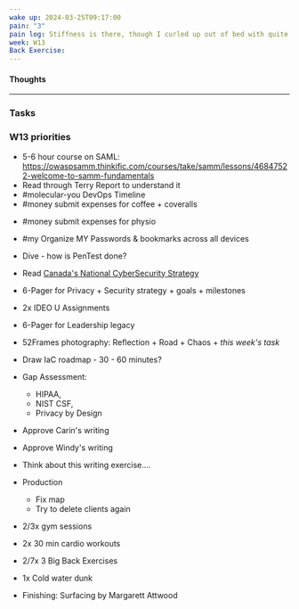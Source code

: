 ```yaml
---
wake up: 2024-03-25T09:17:00
pain: "3"
pain log: Stiffness is there, though I curled up out of bed with quite ease at 5 am..
week: W13
Back Exercise:
---
```

#### Thoughts




-----
### Tasks 

### W13 priorities

* 5-6 hour course on SAML: https://owaspsamm.thinkific.com/courses/take/samm/lessons/46847522-welcome-to-samm-fundamentals
* Read through Terry Report to understand it
* #molecular-you DevOps Timeline
* #money submit expenses for coffee + coveralls
- #money submit expenses for physio
- #my Organize MY Passwords & bookmarks across all devices
- Dive - how is PenTest done?

- Read [Canada's National CyberSecurity Strategy](https://www.publicsafety.gc.ca/cnt/rsrcs/pblctns/ntnl-cbr-scrt-strtg/ntnl-cbr-scrt-strtg-en.pdf)

- 6-Pager for Privacy + Security strategy + goals + milestones
- 2x IDEO U Assignments
- 6-Pager for Leadership legacy

- 52Frames photography: Reflection + Road + Chaos + *this week's task*
- Draw IaC roadmap - 30 - 60 minutes?
- Gap Assessment: 
	- HIPAA, 
	- NIST CSF, 
	- Privacy by Design
- Approve Carin's writing
- Approve Windy's writing
- Think about this writing exercise....
- Production
	- Fix map
	- Try to delete clients again
- 2/3x gym sessions
- 2x 30 min cardio workouts
- 2/7x 3 Big Back Exercises
- 1x Cold water dunk
- Finishing: Surfacing by Margarett Attwood